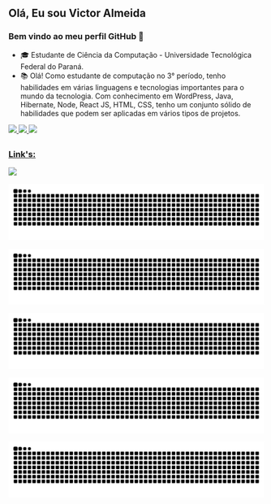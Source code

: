 ## Olá, Eu sou Victor Almeida <!--![V](https://visitor-badge.glitch.me/badge?page_id=victoralmeidaa.id&left_color=grey&right_color=blue)-->
### Bem vindo ao meu perfil GitHub 👋 

- 🎓 Estudante de Ciência da Computação - Universidade Tecnológica Federal do Paraná.
- 📚 Olá! Como estudante de computação no 3° período, tenho habilidades em várias linguagens e tecnologias importantes para o mundo da tecnologia. Com conhecimento em      WordPress, Java, Hibernate, Node, React JS, HTML, CSS, tenho um conjunto sólido de habilidades que podem ser aplicadas em vários tipos de projetos.

   
   
   
 <div>
  <a href="https://github.com/victoralmeidaa">
  <img height="200em" src="https://github-readme-stats.vercel.app/api?username=victoralmeidaa&show_icons=true&theme=dracula&include_all_commits=true&count_private=true"/>
  <img height="200em" src="https://github-readme-stats.vercel.app/api/top-langs/?username=victoralmeidaa&&layout=compact&langs_count=7&theme=dracula"/>
  <img height="300em" src="https://github-readme-stats.vercel.app/api/top-langs/?username=victoralmeidaa&theme=dracula"/>
</div>

 ##
 ### Link's:
 
<div> 
<a href="https://www.instagram.com/vict_5/" target="_blank"><img src="https://img.shields.io/badge/-Instagram-%23E4405F?style=for-the-badge&logo=instagram&logoColor=white" target="_blank"></a>
<!--<a href="https://www.twitch.tv/breezebrx" target="_blank"><img src="https://img.shields.io/badge/Twitch-9146FF?style=for-the-badge&logo=twitch&logoColor=white" target="_blank"></a>
<a href="https://discord.gg/nUSdJVGZ" target="_blank"><img src="https://img.shields.io/badge/Discord-7289DA?style=for-the-badge&logo=discord&logoColor=white" target="_blank"></a> 
<a href="mailto:victordealmeida5@gmail.com"><img src="https://img.shields.io/badge/-Gmail-%23333?style=for-the-badge&logo=gmail&logoColor=white" target="_blank"></a>
<a href="https://www.linkedin.com/in/" target="_blank"><img src="https://img.shields.io/badge/-LinkedIn-%230077B5?style=for-the-badge&logo=linkedin&logoColor=white" target="_blank"></a> -->
<div align="center">
   
   ![Snake animation](https://github.com/victoralmeidaa/victoralmeidaa/blob/output/github-contribution-grid-snake.svg)

   ![Snake animation](https://raw.githubusercontent.com/victoralmeidaa/victoralmeidaa/output/github-contribution-grid-snake.svg)

   <p align="center">
     <img src="https://raw.githubusercontent.com/victoralmeidaa/victoralmeidaa/output/github-contribution-grid-snake.svg" alt="Snake animation" />
   </p>

   <p align="center">
     <img src="https://raw.githubusercontent.com/victoralmeidaa/victoralmeidaa/output/github-contribution-grid-snake-dark.svg?palette=github-dark" alt="Snake animation" />
   </p>

<picture>
  <source media="(prefers-color-scheme: dark)" srcset="https://raw.githubusercontent.com/victoralmeidaa/victoralmeidaa/output/github-contribution-grid-snake-dark.svg" />
  <source media="(prefers-color-scheme: light)" srcset="https://raw.githubusercontent.com/victoralmeidaa/victoralmeidaa/output/github-contribution-grid-snake.svg" />
  <img alt="Snake animation" src="https://raw.githubusercontent.com/victoralmeidaa/victoralmeidaa/output/github-contribution-grid-snake.svg" />
</picture>

   


</div>
</div>
